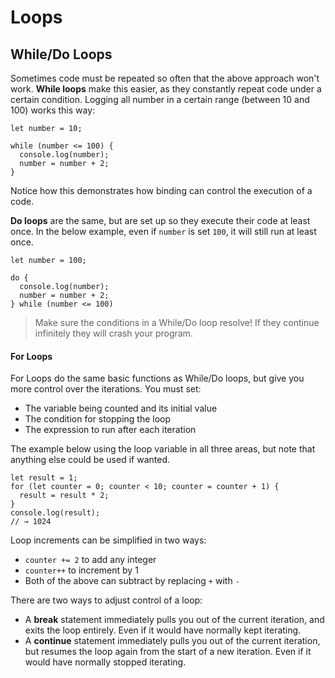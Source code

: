 # Loops

## While/Do Loops

Sometimes code must be repeated so often that the above approach won't work. **While loops** make this easier, as they constantly repeat code under a certain condition. Logging all number in a certain range (between 10 and 100) works this way:

```
let number = 10;

while (number <= 100) {
  console.log(number);
  number = number + 2;
}
```

Notice how this demonstrates how binding can control the execution of a code.

**Do loops** are the same, but are set up so they execute their code at least once. In the below example, even if `number` is set `100`, it will still run at least once.

```
let number = 100;

do {
  console.log(number);
  number = number + 2;
} while (number <= 100)
```

> Make sure the conditions in a While/Do loop resolve! If they continue infinitely they will crash your program.

#### For Loops

For Loops do the same basic functions as While/Do loops, but give you more control over the iterations. You must set:

* The variable being counted and its initial value
* The condition for stopping the loop
* The expression to run after each iteration

The example below using the loop variable in all three areas, but note that anything else could be used if wanted.

```
let result = 1;
for (let counter = 0; counter < 10; counter = counter + 1) {
  result = result * 2;
}
console.log(result);
// → 1024
```

Loop increments can be simplified in two ways:

* `counter += 2` to add any integer
* `counter++` to increment by 1
* Both of the above can subtract by replacing `+` with `-`

There are two ways to adjust control of a loop:

* A **break** statement immediately pulls you out of the current iteration, and exits the loop entirely. Even if it would have normally kept iterating.
* A **continue** statement immediately pulls you out of the current iteration, but resumes the loop again from the start of a new iteration. Even if it would have normally stopped iterating.
